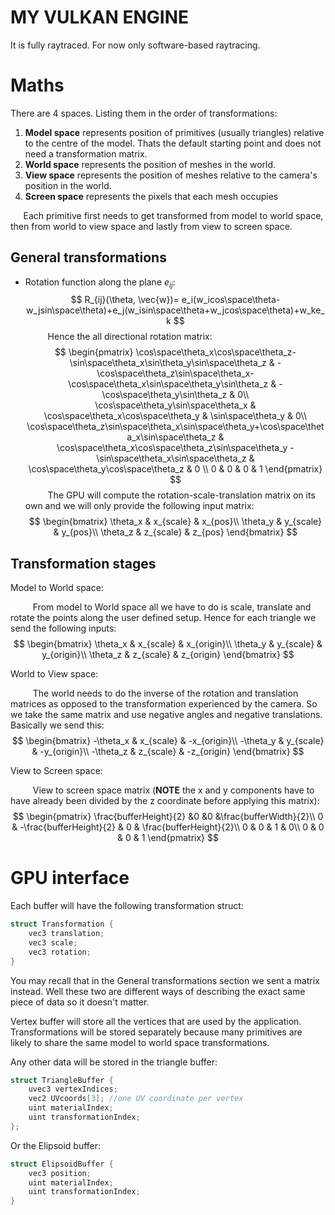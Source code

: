 # MY VULKAN ENGINE
It is fully raytraced. For now only software-based raytracing.

# Maths
There are 4 spaces. Listing them in the order of transformations:
1. **Model space** represents position of primitives (usually triangles) relative to the centre of the model. Thats the default starting point and does not need a transformation matrix.
2. **World space** represents the position of meshes in the world.
3. **View space** represents the position of meshes relative to the camera's position in the world.
4. **Screen space** represents the pixels that each mesh occupies

$\quad$ Each primitive first needs to get transformed from model to world space, then from world to view space and lastly from view to screen space.

## General transformations
 - Rotation function along the plane $e_{ij}$:
$$
R_{ij}(\theta, \vec{w})= e_i(w_icos\space\theta-w_jsin\space\theta)+e_j(w_isin\space\theta+w_jcos\space\theta)+w_ke_k
$$ 
$\qquad$ Hence the all directional rotation matrix:
$$
\begin{pmatrix}
\cos\space\theta_x\cos\space\theta_z-\sin\space\theta_x\sin\theta_y\sin\space\theta_z & -\cos\space\theta_z\sin\space\theta_x-\cos\space\theta_x\sin\space\theta_y\sin\theta_z & -\cos\space\theta_y\sin\theta_z & 0\\
\cos\space\theta_y\sin\space\theta_x & \cos\space\theta_x\cos\space\theta_y & \sin\space\theta_y & 0\\
\cos\space\theta_z\sin\space\theta_x\sin\space\theta_y+\cos\space\theta_x\sin\space\theta_z & \cos\space\theta_x\cos\space\theta_z\sin\space\theta_y - \sin\space\theta_x\sin\space\theta_z & \cos\space\theta_y\cos\space\theta_z & 0 \\
0 & 0 & 0 & 1
\end{pmatrix}
$$
$\qquad$ The GPU will compute the rotation-scale-translation matrix on its own and we will only provide the following input matrix:
$$
\begin{bmatrix}
\theta_x & x_{scale} & x_{pos}\\
\theta_y & y_{scale} & y_{pos}\\
\theta_z & z_{scale} & z_{pos}
\end{bmatrix}
$$
## Transformation stages
Model to World space:

$\qquad$ From model to World space all we have to do is scale, translate and rotate the points along the user defined setup. Hence for each triangle we send the following inputs:
$$
\begin{bmatrix}
\theta_x & x_{scale} & x_{origin}\\
\theta_y & y_{scale} & y_{origin}\\
\theta_z & z_{scale} & z_{origin}
\end{bmatrix}
$$

World to View space:

$\qquad$ The world needs to do the inverse of the rotation and translation matrices as opposed to the transformation experienced by the camera. So we take the same matrix and use negative angles and negative translations. Basically we send this:
$$
\begin{bmatrix}
-\theta_x & x_{scale} & -x_{origin}\\
-\theta_y & y_{scale} & -y_{origin}\\
-\theta_z & z_{scale} & -z_{origin}
\end{bmatrix}
$$

View to Screen space:

$\qquad$ View to screen space matrix (**NOTE** the x and y components have to have already been divided by the z coordinate before applying this matrix):
$$
\begin{pmatrix}
\frac{bufferHeight}{2} &0 &0 &\frac{bufferWidth}{2}\\
0 & -\frac{bufferHeight}{2} & 0 & \frac{bufferHeight}{2}\\
0 & 0 & 1 & 0\\
0 & 0 & 0 & 1 
\end{pmatrix}
$$

# GPU interface
Each buffer will have the following transformation struct:
```c
struct Transformation {
    vec3 translation;
    vec3 scale;
    vec3 rotation;
}
```
You may recall that in the General transformations section we sent a matrix instead. Well these two are different ways of describing the exact same piece of data so it doesn't matter.

Vertex buffer will store all the vertices that are used by the application. 
Transformations will be stored separately because many primitives are likely to share the same model to world space transformations.

Any other data will be stored in the triangle buffer:
```c
struct TriangleBuffer {
    uvec3 vertexIndices;
    vec2 UVcoords[3]; //one UV coordinate per vertex
    uint materialIndex;
    uint transformationIndex;
};
```

Or the Elipsoid buffer:
```c
struct ElipsoidBuffer {
    vec3 position;
    uint materialIndex;
    uint transformationIndex;
}
```